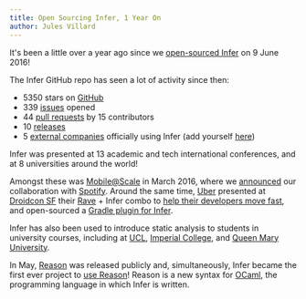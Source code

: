 ```yaml
---
title: Open Sourcing Infer, 1 Year On
author: Jules Villard
---
```


It's been a little over a year ago since we
[open-sourced Infer](https://github.com/facebook/infer/commit/b8982270f2423864c236ff8dcdbeb5cd82aa6002)
on 9 June 2016!

The Infer GitHub repo has seen a lot of activity since then:

- 5350 stars on [GitHub](https://github.com/facebook/infer)
- 339 [issues](https://github.com/facebook/infer/issues) opened
- 44 [pull requests](https://github.com/facebook/infer/pulls) by 15 contributors
- 10 [releases](https://github.com/facebook/infer/releases/)
- 5 [external companies](/#who-uses-infer) officially using Infer (add
  yourself
  [here](https://github.com/facebook/infer/edit/master/website/src/pages/index.js))

Infer was presented at 13 academic and tech international conferences, and at 8
universities around the world!

Amongst these was
[Mobile@Scale](https://code.facebook.com/posts/1566627733629653/mobile-scale-london-recap/)
in March 2016, where we
[announced](/blog/2016/03/17/collaboration-with-spotify) our collaboration
with [Spotify](https://www.spotify.com/). Around the same time,
[Uber](https://www.uber.com/) presented at
[Droidcon SF](http://sf.droidcon.com/) their
[Rave](https://github.com/uber-common/rave) + Infer combo to
[help their developers move fast](https://speakerdeck.com/lukestclair/frameworks-for-coding-confidence),
and open-sourced a
[Gradle plugin for Infer](https://github.com/uber-common/infer-plugin).

Infer has also been used to introduce static analysis to students in university
courses, including at [UCL](http://www.ucl.ac.uk/),
[Imperial College](http://www.imperial.ac.uk/), and
[Queen Mary University](http://www.qmul.ac.uk/).

In May, [Reason](http://facebook.github.io/reason/) was released publicly and,
simultaneously, Infer became the first ever project to
[use Reason](https://github.com/facebook/infer/commit/885beed0b14e8ef4b6e8a0aa3f4239e60c4e567b)!
Reason is a new syntax for [OCaml](http://ocaml.org/), the programming language
in which Infer is written.
